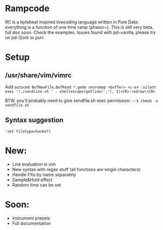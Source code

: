 # Rampcode

RC is a bytebeat inspired livecoding language written in Pure Data: everything is a function of one time ramp (phasor~).
This is still very beta, full doc soon. Check the examples. Issues found with pd-vanilla, please try on pd-l2ork or purr.

# Setup

## /usr/share/vim/vimrc

Add
`autocmd BufNewFile,BufRead *.gede nnoremap <buffer> <c-e> :silent exec '!./sendline.sh ' . shellescape(getline('.'), 1)<CR>:redraw!<CR>`

BTW, you'll probably need to give sendfile.sh exec permission:
`:~$ chmod -x sendfile.sh`

## Syntax suggestion
`:set filetype=haskell`

# New:

- Line evaluation in vim
- New syntax with regex stuff (all functions are single characters)
- Handle FXs by name separately
- Sample&Hold effect
- Random time can be set

# Soon:

- Instrument presets 
- Full documentation
